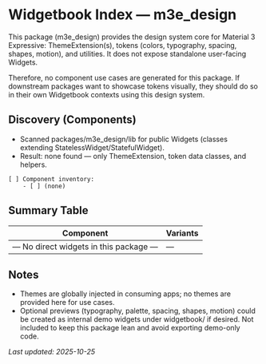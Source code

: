 # Widgetbook Index — m3e_design

This package (m3e_design) provides the design system core for Material 3 Expressive: ThemeExtension(s), tokens (colors, typography, spacing, shapes, motion), and utilities. It does not expose standalone user-facing Widgets.

Therefore, no component use cases are generated for this package. If downstream packages want to showcase tokens visually, they should do so in their own Widgetbook contexts using this design system.

## Discovery (Components)

- Scanned packages/m3e_design/lib for public Widgets (classes extending StatelessWidget/StatefulWidget).
- Result: none found — only ThemeExtension, token data classes, and helpers.

```
[ ] Component inventory:
    - [ ] (none)
```

## Summary Table

| Component | Variants |
|---|---|
| — No direct widgets in this package — | — |

## Notes

- Themes are globally injected in consuming apps; no themes are provided here for use cases.
- Optional previews (typography, palette, spacing, shapes, motion) could be created as internal demo widgets under widgetbook/ if desired. Not included to keep this package lean and avoid exporting demo-only code.

_Last updated: 2025-10-25_
